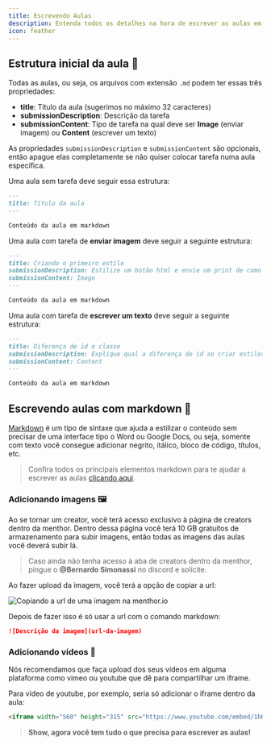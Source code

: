 ```yaml
---
title: Escrevendo Aulas
description: Entenda todos os detalhes na hora de escrever as aulas em markdown.
icon: feather
---
```


## Estrutura inicial da aula 🚀

Todas as aulas, ou seja, os arquivos com extensão `.md` podem ter essas três propriedades:

- **title**: Título da aula (sugerimos no máximo 32 caracteres)
- **submissionDescription**: Descrição da tarefa
- **submissionContent**: Tipo de tarefa na qual deve ser **Image** (enviar imagem) ou **Content** (escrever um texto)

As propriedades `submissionDescription` e `submissionContent` são opcionais, então apague elas completamente se não quiser colocar tarefa numa aula específica.

Uma aula sem tarefa deve seguir essa estrutura:

```md
---
title: Título da aula
---

Conteúdo da aula em markdown
```

Uma aula com tarefa de **enviar imagem** deve seguir a seguinte estrutura:

```md [1.criando-o-primeiro-estilo.md]
---
title: Criando o primeiro estilo
submissionDescription: Estilize um botão html e envie um print de como ficou
submissionContent: Image
---

Conteúdo da aula em markdown
```

Uma aula com tarefa de **escrever um texto** deve seguir a seguinte estrutura:

```md [2.diferenca-de-id-e-classe.md]
---
title: Diferença de id e classe
submissionDescription: Explique qual a diferença de id ao criar estilos para as tags HTML
submissionContent: Content
---

Conteúdo da aula em markdown
```

## Escrevendo aulas com markdown 🤯

[Markdown](https://medium.com/walternascimentobarroso-pt/curso-r%C3%A1pido-de-markdown-4af49e3bfa65) é um tipo de sintaxe que ajuda a estilizar o conteúdo sem precisar de uma interface tipo o Word ou Google Docs, ou seja, somente com texto você consegue adicionar negrito, itálico, bloco de código, títulos, etc.

> Confira todos os principais elementos markdown para te ajudar a escrever as aulas [clicando aqui](https://github.com/adam-p/markdown-here/wiki/Markdown-Cheatsheet).

### Adicionando imagens 🖼️

Ao se tornar um creator, você terá acesso exclusivo à página de creators dentro da menthor. Dentro dessa página você terá 10 GB gratuitos de armazenamento para subir imagens, então todas as imagens das aulas você deverá subir lá.

> Caso ainda não tenha acesso à aba de creators dentro da menthor, pingue o **@Bernardo Simonassi** no discord e solicite.

Ao fazer upload da imagem, você terá a opção de copiar a url:

![Copiando a url de uma imagem na menthor.io](https://menthor-content.s3.sa-east-1.amazonaws.com/9d655307-a276-442c-b149-3fa01623da68)

Depois de fazer isso é só usar a url com o comando markdown:

```md
![Descrição da imagem](url-da-imagem)
```

### Adicionando vídeos 🎥

Nós recomendamos que faça upload dos seus vídeos em alguma plataforma como vimeo ou youtube que dê para compartilhar um iframe.

Para vídeo de youtube, por exemplo, seria só adicionar o iframe dentro da aula:

```md
<iframe width="560" height="315" src="https://www.youtube.com/embed/1hHPZaUM78k?si=HT4uodqNdgWXKfBf" title="YouTube video player" frameborder="0" allow="accelerometer; autoplay; clipboard-write; encrypted-media; gyroscope; picture-in-picture; web-share" allowfullscreen></iframe>
```

> **Show, agora você tem tudo o que precisa para escrever as aulas!** 